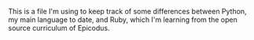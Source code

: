 This is a file I'm using to keep track of some differences between Python, my main language to date, and Ruby, which I'm learning from the open source curriculum of Epicodus.

